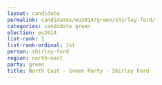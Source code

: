 ```yaml
---
layout: candidate
permalink: candidates/eu2014/green/shirley-ford/
categories: candidate green
election: eu2014
list-rank: 1
list-rank-ordinal: 1st
person: shirley-ford
region: north-east
party: green
title: North East - Green Party - Shirley Ford
---
```

